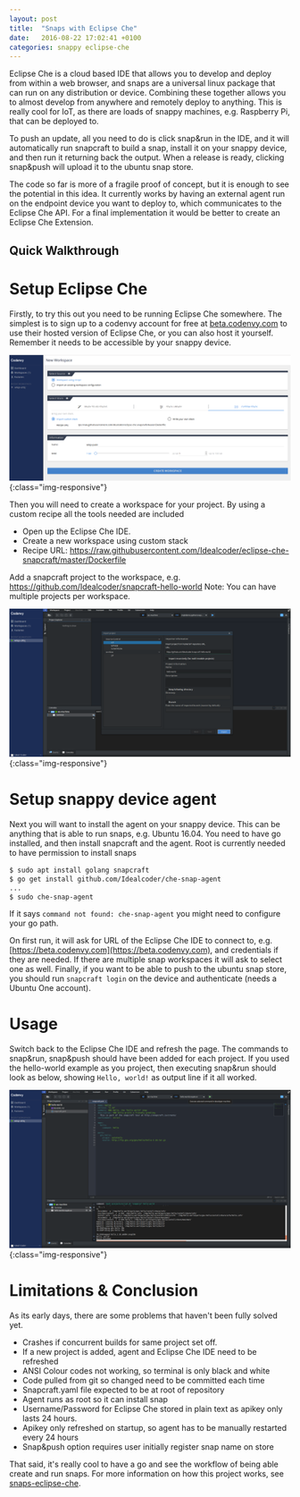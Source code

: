 ```yaml
---
layout: post
title:  "Snaps with Eclipse Che"
date:   2016-08-22 17:02:41 +0100
categories: snappy eclipse-che
---
```


Eclipse Che is a cloud based IDE that allows you to develop and deploy from within a web browser, and snaps are a universal linux package that can run on any distribution or device.  Combining these together allows you to almost develop from anywhere and remotely deploy to anything. This is really cool for IoT, as there are loads of snappy machines, e.g. Raspberry Pi, that can be deployed to. 

To push an update, all you need to do is click snap&run in the IDE, and it will automatically run snapcraft to build a snap, install it on your snappy device, and then run it returning back the output. When a release is ready, clicking snap&push will upload it to the ubuntu snap store. 

The code so far is more of a fragile proof of concept, but it is enough to see the potential in this idea. It currently works by having an external agent run on the endpoint device you want to deploy to, which communicates to the Eclipse Che API. For a final implementation it would be better to create an Eclipse Che Extension.




## Quick Walkthrough

# Setup Eclipse Che
Firstly, to try this out you need to be running Eclipse Che somewhere. The simplest is to sign up to a codenvy account for free at [beta.codenvy.com](https://beta.codenvy.com/site/login) to use their hosted version of Eclipse Che, or you can also host it yourself. Remember it needs to be accessible by your snappy device. 

![codenvy-new-workspace](images/codenvy-new-workspace.png){:class="img-responsive"}

Then you will need to create a workspace for your project. By using a custom recipe all the tools needed are included
* Open up the Eclipse Che IDE.
* Create a new workspace using custom stack
* Recipe URL: https://raw.githubusercontent.com/Idealcoder/eclipse-che-snapcraft/master/Dockerfile

Add a snapcraft project to the workspace, e.g. https://github.com/Idealcoder/snapcraft-hello-world 
Note: You can have multiple projects per workspace.

![codenvy-add-project](images/codenvy-add-project.png){:class="img-responsive"}

# Setup snappy device agent
Next you will want to install the agent on your snappy device. This can be anything that is able to run snaps, e.g. Ubuntu 16.04. You need to have go installed, and then install snapcraft and the agent. Root is currently needed to have permission to install snaps
```
$ sudo apt install golang snapcraft
$ go get install github.com/Idealcoder/che-snap-agent
...
$ sudo che-snap-agent
```

If it says ``command not found: che-snap-agent`` you might need to configure your go path.

On first run, it will ask for URL of the Eclipse Che IDE to connect to, e.g. [https://beta.codenvy.com](https://beta.codenvy.com), and credentials if they are needed. If there are multiple snap workspaces it will ask to select one as well. Finally, if you want to be able to push to the ubuntu snap store, you should run ``snapcraft login`` on the device and authenticate (needs a Ubuntu One account).

# Usage

Switch back to the Eclipse Che IDE and refresh the page. The commands to snap&run, snap&push should have been added for each project. If you used the hello-world example as you project, then executing snap&run should look as below, showing ``Hello, world!`` as output line if it all worked.

![eclipse-che-snap-build](images/eclipse-che-snap-build.png){:class="img-responsive"}

# Limitations & Conclusion

As its early days, there are some problems that haven't been fully solved yet.

* Crashes if concurrent builds for same project set off.
* If a new project is added, agent and Eclipse Che IDE need to be refreshed
* ANSI Colour codes not working, so terminal is only black and white
* Code pulled from git so changed need to be committed each time
* Snapcraft.yaml file expected to be at root of repository
* Agent runs as root so it can install snap
* Username/Password for Eclipse Che stored in plain text as apikey only lasts 24 hours. 
* Apikey only refreshed on startup, so agent has to be manually restarted every 24 hours
* Snap&push option requires user initially register snap name on store 

That said, it's really cool to have a go and see the workflow of being able create and run snaps. For more information on how this project works, see [snaps-eclipse-che](/snappy/eclipse-che/2016/08/24/snaps-eclipse-che.html).

[jekyll-docs]: http://jekyllrb.com/docs/home
[jekyll-gh]:   https://github.com/jekyll/jekyll
[jekyll-talk]: https://talk.jekyllrb.com/
